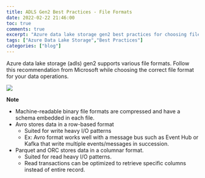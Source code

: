 ```yaml
---
title: ADLS Gen2 Best Practices - File Formats
date: 2022-02-22 21:46:00
toc: true
comments: true
excerpt: "Azure data lake storage gen2 best practices for choosing file formats"
tags: ["Azure Data Lake Storage","Best Practices"]
categories: ["blog"]
---
```


Azure data lake storage (adls) gen2 supports various file formats. Follow this recommendation from Microsoft while choosing the correct file format for your data operations.

[![](https://mermaid.ink/img/pako:eNptkMFqg0AQhl9l2FMKht4NFFJNoKWtJZa2oDlM3LEuuLt23Q2I-u5dg5YUOqc5fPPNz9-zQnNiIfsy2FTwFm9yBX622V7UBKU2Em17hPX6bqicRAWGkOOppgHuV49p8hJAlL4H8Pn8dLPcXmiJRSUU_fJwEgpNB-WVd4BotT0bHcArmm9HNoDkEC2eaPJA3EeV1i3BVaBxJuLLpw8jLEFFeO7g4TaBBq0lowbYZZP8-Ac--Dj_sftsjgCo-JTiuGEBk-TfCe776SdJzmxFknIW-pVTia62OcvV6FHXcLS048Jqw8IS65YChs7qtFMFC61xtECxQF-3nKnxB_NwfnQ)](https://mermaid-js.github.io/mermaid-live-editor/edit#pako:eNptkMFqg0AQhl9l2FMKht4NFFJNoKWtJZa2oDlM3LEuuLt23Q2I-u5dg5YUOqc5fPPNz9-zQnNiIfsy2FTwFm9yBX622V7UBKU2Em17hPX6bqicRAWGkOOppgHuV49p8hJAlL4H8Pn8dLPcXmiJRSUU_fJwEgpNB-WVd4BotT0bHcArmm9HNoDkEC2eaPJA3EeV1i3BVaBxJuLLpw8jLEFFeO7g4TaBBq0lowbYZZP8-Ac--Dj_sftsjgCo-JTiuGEBk-TfCe776SdJzmxFknIW-pVTia62OcvV6FHXcLS048Jqw8IS65YChs7qtFMFC61xtECxQF-3nKnxB_NwfnQ)

**Note**

* Machine-readable binary file formats are compressed and have a schema embedded in each file.
* Avro stores data in a row-based format
  * Suited for write heavy I/O patterns
  * Ex: Avro format works well with a message bus such as Event Hub or Kafka that write multiple events/messages in succession.
* Parquet and ORC stores data in a columnar format.
  * Suited for read heavy I/O patterns.
  * Read transactions can be optimized to retrieve specific columns instead of entire record.
